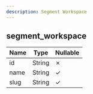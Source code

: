 ```yaml
---
description: Segment Workspace
---
```

segment_workspace
-----------------

| **Name** | **Type** | **Nullable** |
| -------- | -------- | ------------ |
| id       | String   | &cross;      |
| name     | String   | &check;      |
| slug     | String   | &check;      |
